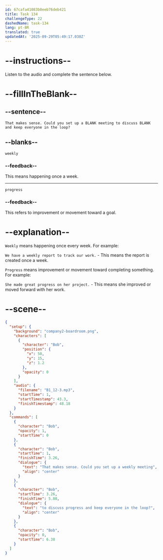 ```yaml
---
id: 67cafa41083b0eeb76deb421
title: Task 134
challengeType: 22
dashedName: task-134
lang: pt-BR
translated: true
updatedAt: '2025-09-29T05:49:17.030Z'
---
```


<!-- (Audio) Bob: That makes sense. Could you set up a weekly meeting to discuss progress and keep everyone in the loop? -->

# --instructions--

Listen to the audio and complete the sentence below.  

# --fillInTheBlank--

## --sentence--

`That makes sense. Could you set up a BLANK meeting to discuss BLANK and keep everyone in the loop?`  

## --blanks--

`weekly`  

### --feedback--

This means happening once a week.  

---  

`progress`  

### --feedback--

This refers to improvement or movement toward a goal.  

# --explanation--

`Weekly` means happening once every week. For example:

`We have a weekly report to track our work.` - This means the report is created once a week.

`Progress` means improvement or movement toward completing something. For example:

`She made great progress on her project.` - This means she improved or moved forward with her work.

# --scene--

```json
{
  "setup": {
    "background": "company2-boardroom.png",
    "characters": [
      {
        "character": "Bob",
        "position": {
          "x": 50,
          "y": 15,
          "z": 1.2
        },
        "opacity": 0
      }
    ],
    "audio": {
      "filename": "B1_12-3.mp3",
      "startTime": 1,
      "startTimestamp": 43.3,
      "finishTimestamp": 48.18
    }
  },
  "commands": [
    {
      "character": "Bob",
      "opacity": 1,
      "startTime": 0
    },
    {
      "character": "Bob",
      "startTime": 1,
      "finishTime": 3.26,
      "dialogue": {
        "text": "That makes sense. Could you set up a weekly meeting",
        "align": "center"
      }
    },
    {
      "character": "Bob",
      "startTime": 3.26,
      "finishTime": 5.88,
      "dialogue": {
        "text": "to discuss progress and keep everyone in the loop?",
        "align": "center"
      }
    },
    {
      "character": "Bob",
      "opacity": 0,
      "startTime": 6.38
    }
  ]
}
```
